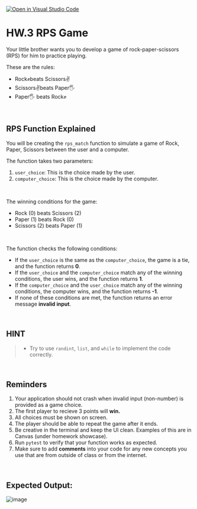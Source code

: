 [![Open in Visual Studio Code](https://classroom.github.com/assets/open-in-vscode-718a45dd9cf7e7f842a935f5ebbe5719a5e09af4491e668f4dbf3b35d5cca122.svg)](https://classroom.github.com/online_ide?assignment_repo_id=13816803&assignment_repo_type=AssignmentRepo)
# HW.3 RPS Game

Your little brother wants you to develop a game of rock-paper-scissors (RPS) for him to practice playing. 

These are the rules:
- Rock✊beats Scissors✌
- Scissors✌️beats Paper🖐
- Paper🖐 beats Rock✊

<br>

## RPS Function Explained

You will be creating the `rps_match` function to simulate a game of Rock, Paper, Scissors between the user and a computer.

The function takes two parameters:
1. `user_choice`: This is the choice made by the user. 
2. `computer_choice`: This is the choice made by the computer.

<br>

The winning conditions for the game:
- Rock (0) beats Scissors (2)
- Paper (1) beats Rock (0)
- Scissors (2) beats Paper (1)

<br>

The function checks the following conditions:

- If the `user_choice` is the same as the `computer_choice`, the game is a tie, and the function returns **0**.  
- If the `user_choice` and the `computer_choice` match any of the winning conditions, the user wins, and the function returns **1**.
- If the `computer_choice` and the `user_choice` match any of the winning conditions, the computer wins, and the function returns **-1**.
- If none of these conditions are met, the function returns an error message **invalid input**.

<br>

## HINT
> - Try to use `randint`, `list`, and `while` to implement the code correctly. 

<br>

## Reminders
1. Your application should not crash when invalid input (non-number) is provided as a game choice.
2. The first player to recieve 3 points will **win.**
3. All choices must be shown on screen.
4. The player should be able to repeat the game after it ends.
5. Be creative in the terminal and keep the UI clean. Examples of this are in Canvas (under homework showcase).
6. Run `pytest` to verify that your function works as expected.
7. Make sure to add **comments** into your code for any new concepts you use that are from outside of class or from the internet.

<br>

## Expected Output:
![image](https://github.com/AUPP-CS/homework_3/assets/80062829/fcdaaea9-3e9e-485c-8161-4e1d91a17656)


